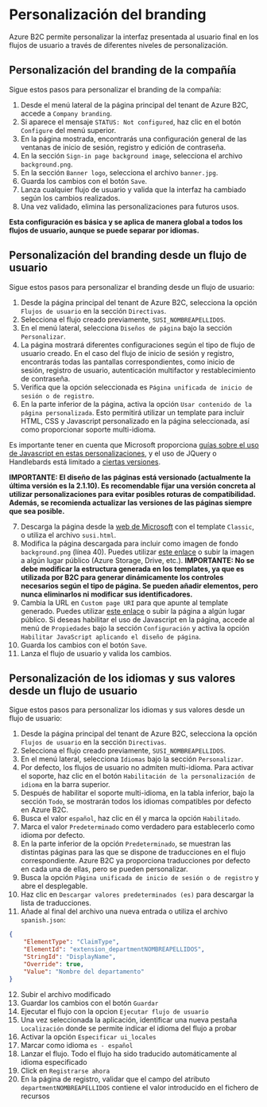 # Personalización del branding

Azure B2C permite personalizar la interfaz presentada al usuario final en los flujos de usuario a través de diferentes niveles de personalización.

## Personalización del branding de la compañía

Sigue estos pasos para personalizar el branding de la compañía:

1. Desde el menú lateral de la página principal del tenant de Azure B2C, accede a `Company branding`.
2. Si aparece el mensaje `STATUS: Not configured`, haz clic en el botón `Configure` del menú superior.
3. En la página mostrada, encontrarás una configuración general de las ventanas de inicio de sesión, registro y edición de contraseña.
4. En la sección `Sign-in page background image`, selecciona el archivo `background.png`.
5. En la sección `Banner logo`, selecciona el archivo `banner.jpg`.
6. Guarda los cambios con el botón `Save`.
7. Lanza cualquier flujo de usuario y valida que la interfaz ha cambiado según los cambios realizados.
8. Una vez validado, elimina las personalizaciones para futuros usos.

**Esta configuración es básica y se aplica de manera global a todos los flujos de usuario, aunque se puede separar por idiomas.**

## Personalización del branding desde un flujo de usuario

Sigue estos pasos para personalizar el branding desde un flujo de usuario:

1. Desde la página principal del tenant de Azure B2C, selecciona la opción `Flujos de usuario` en la sección `Directivas`.
2. Selecciona el flujo creado previamente, `SUSI_NOMBREAPELLIDOS`.
3. En el menú lateral, selecciona `Diseños de página` bajo la sección `Personalizar`.
4. La página mostrará diferentes configuraciones según el tipo de flujo de usuario creado. En el caso del flujo de inicio de sesión y registro, encontrarás todas las pantallas correspondientes, como inicio de sesión, registro de usuario, autenticación multifactor y restablecimiento de contraseña.
5. Verifica que la opción seleccionada es `Página unificada de inicio de sesión o de registro`.
6. En la parte inferior de la página, activa la opción `Usar contenido de la página personalizada`. Esto permitirá utilizar un template para incluir HTML, CSS y Javascript personalizado en la página seleccionada, así como proporcionar soporte multi-idioma.

Es importante tener en cuenta que Microsoft proporciona [guías sobre el uso de Javascript en estas personalizaciones](https://learn.microsoft.com/en-us/azure/active-directory-b2c/javascript-and-page-layout?pivots=b2c-user-flow#guidelines-for-using-javascript), y el uso de JQuery o Handlebards está limitado a [ciertas versiones](https://learn.microsoft.com/en-us/azure/active-directory-b2c/page-layout#jquery-and-handlebars-versions).

**IMPORTANTE: El diseño de las páginas está versionado (actualmente la última versión es la 2.1.10). Es recomendable fijar una versión concreta al utilizar personalizaciones para evitar posibles roturas de compatibilidad. Además, se recomienda actualizar las versiones de las páginas siempre que sea posible.**

7. Descarga la página desde la [web de Microsoft](https://learn.microsoft.com/en-us/azure/active-directory-b2c/customize-ui-with-html?pivots=b2c-user-flow) con el template `Classic`, o utiliza el archivo `susi.html`.
8. Modifica la página descargada para incluir como imagen de fondo `background.png` (línea 40). Puedes utilizar [este enlace](https://strworkshopb2c.blob.core.windows.net/main/background.png) o subir la imagen a algún lugar público (Azure Storage, Drive, etc.).
**IMPORTANTE: No se debe modificar la estructura generada en los templates, ya que es utilizada por B2C para generar dinámicamente los controles necesarios según el tipo de página. Se pueden añadir elementos, pero nunca eliminarlos ni modificar sus identificadores.**
13. Cambia la URL en `Custom page URI` para que apunte al template generado. Puedes utilizar [este enlace](https://strworkshopb2c.blob.core.windows.net/main/susi.cshtml) o subir la página a algún lugar público. Si deseas habilitar el uso de Javascript en la página, accede al menú de `Propiedades` bajo la sección `Configuración` y activa la opción `Habilitar JavaScript aplicando el diseño de página`.
14. Guarda los cambios con el botón `Save`.
15. Lanza el flujo de usuario y valida los cambios.

## Personalización de los idiomas y sus valores desde un flujo de usuario

Sigue estos pasos para personalizar los idiomas y sus valores desde un flujo de usuario:

1. Desde la página principal del tenant de Azure B2C, selecciona la opción `Flujos de usuario` en la sección `Directivas`.
2. Selecciona el flujo creado previamente, `SUSI_NOMBREAPELLIDOS`.
3. En el menú lateral, selecciona `Idiomas` bajo la sección `Personalizar`.
4. Por defecto, los flujos de usuario no admiten multi-idioma. Para activar el soporte, haz clic en el botón `Habilitación de la personalización de idioma` en la barra superior.
5. Después de habilitar el soporte multi-idioma, en la tabla inferior, bajo la sección `Todo`, se mostrarán todos los idiomas compatibles por defecto en Azure B2C.
6. Busca el valor `español`, haz clic en él y marca la opción `Habilitado`.
7. Marca el valor `Predeterminado` como verdadero para establecerlo como idioma por defecto.
8. En la parte inferior de la opción `Predeterminado`, se muestran las distintas páginas para las que se dispone de traducciones en el flujo correspondiente. Azure B2C ya proporciona traducciones por defecto en cada una de ellas, pero se pueden personalizar.
9. Busca la opción `Página unificada de inicio de sesión o de registro` y abre el desplegable.
10. Haz clic en `Descargar valores predeterminados (es)` para descargar la lista de traducciones.
11. Añade al final del archivo una nueva entrada o utiliza el archivo `spanish.json`:
```json
{
    "ElementType": "ClaimType",
    "ElementId": "extension_departmentNOMBREAPELLIDOS",
    "StringId": "DisplayName",
    "Override": true,
    "Value": "Nombre del departamento"
}

```
12. Subir el archivo modificado
13. Guardar los cambios con el botón `Guardar`
14. Ejecutar el flujo con la opcion `Ejecutar flujo de usuario`
15. Una vez seleccionada la aplicación, identificar una nueva pestaña `Localización` donde se permite indicar el idioma del flujo a probar
16. Activar la opción `Especificar ui_locales`
17. Marcar como idioma `es - español`
18. Lanzar el flujo. Todo el flujo ha sido traducido automáticamente al idioma especificado
19. Click en `Registrarse ahora`
20. En la página de registro, validar que el campo del atributo `departmentNOMBREAPELLIDOS` contiene el valor introducido en el fichero de recursos